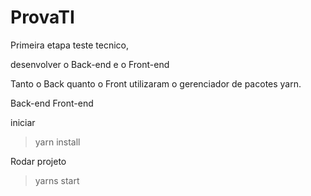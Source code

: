 # ProvaTI

Primeira etapa teste tecnico,

desenvolver o Back-end e o Front-end

Tanto o Back quanto o Front utilizaram o gerenciador de pacotes yarn. 

Back-end Front-end

iniciar 
> yarn install

Rodar projeto
> yarns start
